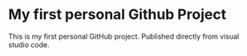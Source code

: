 # My first personal Github Project
This is my first personal GitHub project. Published directly from visual studio code.